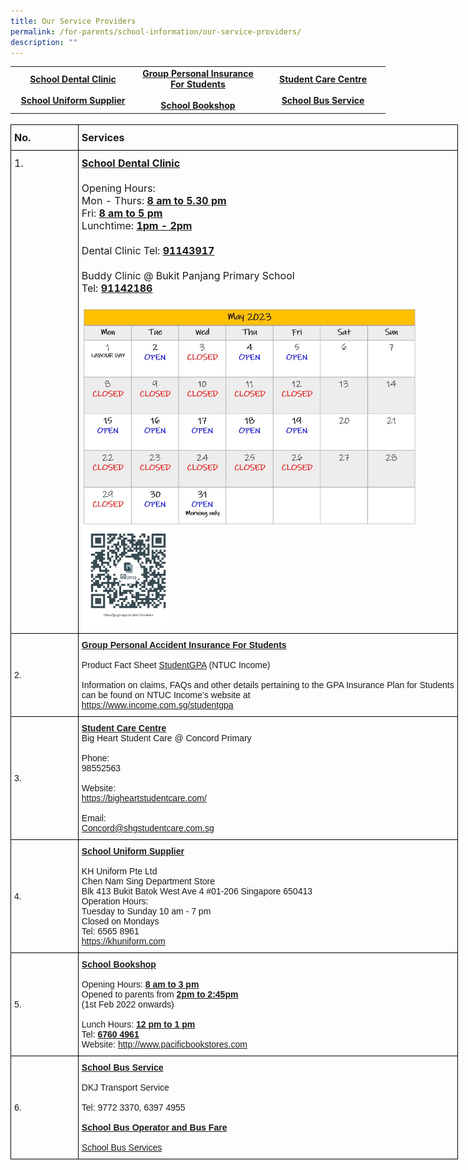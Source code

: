```yaml
---
title: Our Service Providers
permalink: /for-parents/school-information/our-service-providers/
description: ""
---
```

<!--table style for the link table -->
<style type="text/css">
.lg  {border:none;}
.lg .lg-linkdata{text-align:center;vertical-align:middle;font-weight:bold}
	.lg  {border-collapse:collapse;border-spacing:0;margin:0px auto;}
.lg linkdata{border-color:black;border-style:solid;border-width:1px;font-family:Arial, sans-serif;font-size:14px;
  overflow:hidden;padding:15px 5px;
</style>

<!--table grid for the link table -->
<table class="lg" style="undefined;table-layout: fixed; width: 600px">
<colgroup>
<col style="width: 200px">
<col style="width: 200px">
<col style="width: 200px">
</colgroup>
<tbody>

<!--Data for the link table such as "School Dental Clinic") -->
<tr>
	<td class="lg-linkdata">
	<a href="#dental-clinic">School Dental Clinic</a><br><br>
	<a href="#uniform-info">School Uniform Supplier</a></td>
 <td class="lg-linkdata"><a href="#insurance-info">Group Personal Insurance For Students</a><br><br>
	<a href="#bookshop-info">School Bookshop</a></td>
	<td class="lg-linkdata">
	<a href="#studentcare-info">Student Care Centre</a><br><br>
	<a href="#bus-service">School Bus Service</a></td>
</tr>
</tbody>
</table>

<!--table style for the service providers information -->
<style type="text/css">
.tg  {border-collapse:collapse;border-spacing:0;margin:0px auto;}
.tg td{border-color:black;border-style:solid;border-width:1px;font-family:Arial, sans-serif;font-size:14px;
  overflow:hidden;padding:10px 5px;word-break:normal;}
.tg th{border-color:black;border-style:solid;border-width:1px;font-family:Arial, sans-serif;font-size:14px;
  font-weight:normal;overflow:hidden;padding:10px 5px;word-break:normal;}
.tg .tg-info{font-family:inherit;font-size:16px;text-align:left;vertical-align:top}
.tg .tg-title{font-family:inherit;font-size:16px;text-align:left;vertical-align:middle}
</style>
<br>

<!--table grid for the service providers information -->
<table class="tg" style="undefined;table-layout: fixed; width: 716px">
<colgroup>
<col style="width: 108px">
<col style="width: 608px">
</colgroup>

<!--service providers heading -->
<tbody>
<tr>
	<td class="tg-title"><b>No.</b></td>
	<td class="tg-title"><b>Services</b></td>
</tr>

<!--1. School Dental Clinic Information -->
<tr>
	<td class="tg-info">1.</td>
	<td class="tg-title">
	<span style="font-weight:bold;text-decoration:underline" id="dental-clinic">School Dental Clinic</span>
<br><br>
Opening Hours:<br>
Mon - Thurs: <span style="font-weight:bold;text-decoration:underline">8 am to 5.30 pm</span><br>
Fri: <span style="font-weight:bold;text-decoration:underline">8 am to 5 pm</span><br>
Lunchtime: <span style="font-weight:bold;text-decoration:underline">1pm - 2pm</span><br><br>
Dental Clinic Tel: <span style="font-weight:bold;text-decoration:underline">91143917</span><br><br>
Buddy Clinic @ Bukit Panjang Primary School<br> Tel: <span style="font-weight:bold;text-decoration:underline">91142186</span><br><br>
<img src="/images/dental%20clinic%20schedule%20for%20month%20of%20may%202023.JPG" style="width:90%" align="left"><br>
<img src="/images/DentalQRCode.png" style="width:25%" align="left"></td>
</tr>

<!--2. Group Personal Accident Insurance For Students information-->
<tr>
    <td class="tg-n1ni">2.</td>
    <td class="tg-lpkg"><span style="font-weight:bold;text-decoration:underline" id="insurance-info">Group Personal Accident Insurance For Students</span><br><br>Product Fact Sheet <a href="/files/Product Fact Sheet Year 2023.pdf" target="_blank" rel="noopener noreferrer">StudentGPA</a> (NTUC Income)<br><br>Information on claims, FAQs and other details pertaining to the GPA Insurance Plan for Students can be found on NTUC Income’s website at<br><a href="https://www.income.com.sg/studentgpa" target="_blank" rel="noopener noreferrer">https://www.income.com.sg/studentgpa</a></td>
</tr>

<!--3. Student Care Centre information -->
<tr><td class="tg-n1ni">3.</td>
<td class="tg-lpkg"><span style="font-weight:bold;text-decoration:underline" id="studentcare-info">Student Care Centre</span><br><span style="font-weight:400;font-style:normal">Big Heart Student Care @ Concord Primary</span><br><br>Phone: <br>98552563<br><br><span style="font-weight:400;font-style:normal">Website: </span><br><a href="https://bigheartstudentcare.com/" target="_blank" rel="noopener noreferrer">https://bigheartstudentcare.com/</a><br><br>Email: <br><a href="mailto:Concord@shgstudentcare.com.sg" target="_blank" rel="noopener noreferrer">Concord@shgstudentcare.com.sg</a></td></tr>

<!--4. School Uniform Supplier information -->
<tr>
    <td class="tg-n1ni">4.</td>
    <td class="tg-lpkg"><span style="font-weight:bold;text-decoration:underline" id="uniform-info">School Uniform Supplier</span><br><br><span style="font-weight:400;font-style:normal">KH Uniform Pte Ltd</span><br><span style="font-weight:400;font-style:normal">Chen Nam Sing Department Store</span><br><span style="font-weight:400;font-style:normal">Blk 413 Bukit Batok West Ave 4 #01-206 Singapore 650413</span><br><span style="font-weight:400;font-style:normal">Operation Hours:</span><br><span style="font-weight:400;font-style:normal">Tuesday to Sunday 10 am - 7 pm</span><br><span style="font-weight:400;font-style:normal">Closed on Mondays</span><br><span style="font-weight:400;font-style:normal">Tel: 6565 8961</span><br><a href="https://khuniform.com" target="_blank" rel="noopener noreferrer">https://khuniform.com</a></td>
</tr>

<!--5. School Bookshop Information -->
<tr>
    <td class="tg-n1ni">5.</td>
    <td class="tg-lpkg"><span style="font-weight:bold;text-decoration:underline" id="bookshop-info">School Bookshop</span><br><br><span style="font-weight:400;font-style:normal">Opening Hours: </span><span style="font-weight:bold;text-decoration:underline">8 am to 3 pm</span><br><span style="font-weight:400;font-style:normal">Opened to parents from </span><span style="font-weight:bold;text-decoration:underline">2pm to 2:45pm</span><br><span style="font-weight:400;font-style:normal">(1st Feb 2022 onwards)</span><br><br><span style="font-weight:400;font-style:normal">Lunch Hours: </span><span style="font-weight:bold;text-decoration:underline">12 pm to 1 pm</span><br><span style="font-weight:400;font-style:normal">Tel: </span><span style="font-weight:bold;text-decoration:underline">6760 4961</span><br>Website: <a href="http://www.pacificbookstores.com/" target="_blank" rel="noopener noreferrer">http://www.pacificbookstores.com</a></td>
</tr>

<!--6. School Bus Service Information -->
<tr>
    <td class="tg-n1ni">6.</td>
    <td class="tg-lpkg"><span style="font-weight:bold;text-decoration:underline" id="bus-service">School Bus Service </span><br><br><span>DKJ Transport Service</span><br><br>Tel: 9772 3370, 6397 4955<br><br>
<b><u>School Bus Operator and Bus Fare</u></b>
<br><br>
<a href="/files/school%20bus%20operator%20and%20bus%20fare_cps.pdf" target="_blank" rel="noopener noreferrer">School Bus Services</a>
</td>
</tr>
</tbody>
</table>